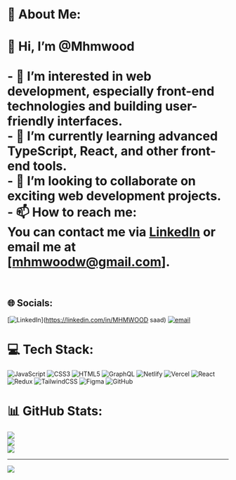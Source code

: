 # 💫 About Me:
# 👋 Hi, I’m @Mhmwood<br><br>- 👀 I’m interested in web development, especially front-end technologies and building user-friendly interfaces.<br>- 🌱 I’m currently learning advanced TypeScript, React, and other front-end tools.<br>- 💞️ I’m looking to collaborate on exciting web development projects.<br>- 📫 How to reach me:  <br>  You can contact me via [LinkedIn](www.linkedin.com/in/mhmwood-saad-927956352) or email me at [mhmwoodw@gmail.com].<br><br>


## 🌐 Socials:
[![LinkedIn](https://img.shields.io/badge/LinkedIn-%230077B5.svg?logo=linkedin&logoColor=white)](https://linkedin.com/in/MHMWOOD saad) [![email](https://img.shields.io/badge/Email-D14836?logo=gmail&logoColor=white)](mailto:mhmwoods) 

# 💻 Tech Stack:
![JavaScript](https://img.shields.io/badge/javascript-%23323330.svg?style=for-the-badge&logo=javascript&logoColor=%23F7DF1E) ![CSS3](https://img.shields.io/badge/css3-%231572B6.svg?style=for-the-badge&logo=css3&logoColor=white) ![HTML5](https://img.shields.io/badge/html5-%23E34F26.svg?style=for-the-badge&logo=html5&logoColor=white) ![GraphQL](https://img.shields.io/badge/-GraphQL-E10098?style=for-the-badge&logo=graphql&logoColor=white) ![Netlify](https://img.shields.io/badge/netlify-%23000000.svg?style=for-the-badge&logo=netlify&logoColor=#00C7B7) ![Vercel](https://img.shields.io/badge/vercel-%23000000.svg?style=for-the-badge&logo=vercel&logoColor=white) ![React](https://img.shields.io/badge/react-%2320232a.svg?style=for-the-badge&logo=react&logoColor=%2361DAFB) ![Redux](https://img.shields.io/badge/redux-%23593d88.svg?style=for-the-badge&logo=redux&logoColor=white) ![TailwindCSS](https://img.shields.io/badge/tailwindcss-%2338B2AC.svg?style=for-the-badge&logo=tailwind-css&logoColor=white) ![Figma](https://img.shields.io/badge/figma-%23F24E1E.svg?style=for-the-badge&logo=figma&logoColor=white) ![GitHub](https://img.shields.io/badge/github-%23121011.svg?style=for-the-badge&logo=github&logoColor=white)
# 📊 GitHub Stats:
![](https://github-readme-stats.vercel.app/api?username=Mhmwood&theme=dark&hide_border=false&include_all_commits=false&count_private=false)<br/>
![](https://nirzak-streak-stats.vercel.app/?user=Mhmwood&theme=dark&hide_border=false)<br/>
![](https://github-readme-stats.vercel.app/api/top-langs/?username=Mhmwood&theme=dark&hide_border=false&include_all_commits=false&count_private=false&layout=compact)

---
[![](https://visitcount.itsvg.in/api?id=Mhmwood&icon=0&color=0)](https://visitcount.itsvg.in)

<!-- Proudly created with GPRM ( https://gprm.itsvg.in ) -->
